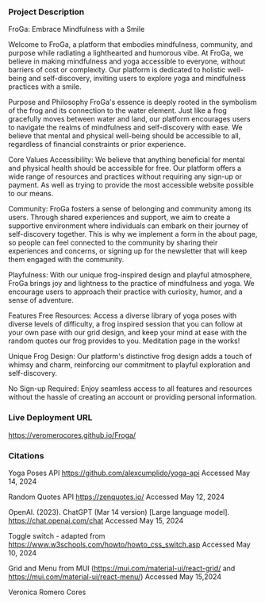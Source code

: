 ### Project Description

FroGa: Embrace Mindfulness with a Smile

Welcome to FroGa, a platform that embodies mindfulness, community, and purpose while radiating a lighthearted and humorous vibe. At FroGa, we believe in making mindfulness and yoga accessible to everyone, without barriers of cost or complexity. Our platform is dedicated to holistic well-being and self-discovery, inviting users to explore yoga and mindfulness practices with a smile.

Purpose and Philosophy
FroGa's essence is deeply rooted in the symbolism of the frog and its connection to the water element. Just like a frog gracefully moves between water and land, our platform encourages users to navigate the realms of mindfulness and self-discovery with ease. We believe that mental and physical well-being should be accessible to all, regardless of financial constraints or prior experience.

Core Values
Accessibility: We believe that anything beneficial for mental and physical health should be accessible for free. Our platform offers a wide range of resources and practices without requiring any sign-up or payment. As well as trying to provide the most accessible website possible to our means.

Community: FroGa fosters a sense of belonging and community among its users. Through shared experiences and support, we aim to create a supportive environment where individuals can embark on their journey of self-discovery together. This is why we implement a form in the about page, so people can feel connected to the community by sharing their experiences and concerns, or signing up for the newsletter that will keep them engaged with the community.

Playfulness: With our unique frog-inspired design and playful atmosphere, FroGa brings joy and lightness to the practice of mindfulness and yoga. We encourage users to approach their practice with curiosity, humor, and a sense of adventure.

Features
Free Resources: Access a diverse library of yoga poses with diverse levels of difficulty, a frog inspired session that you can follow at your own pase with our grid design, and keep your mind at ease with the random quotes our frog provides to you. Meditation page in the works!

Unique Frog Design: Our platform's distinctive frog design adds a touch of whimsy and charm, reinforcing our commitment to playful exploration and self-discovery.

No Sign-up Required: Enjoy seamless access to all features and resources without the hassle of creating an account or providing personal information.

### Live Deployment URL
https://veromerocores.github.io/Froga/

### Citations

Yoga Poses API https://github.com/alexcumplido/yoga-api Accessed May 14, 2024

Random Quotes API https://zenquotes.io/ Accessed May 12, 2024 

OpenAI. (2023). ChatGPT (Mar 14 version) [Large language model]. https://chat.openai.com/chat Accessed May 15, 2024

Toggle switch - adapted from https://www.w3schools.com/howto/howto_css_switch.asp Accessed May 10, 2024

Grid and Menu from MUI (https://mui.com/material-ui/react-grid/ and https://mui.com/material-ui/react-menu/) Accessed May 15,2024


Veronica Romero Cores

